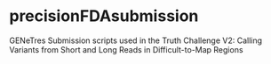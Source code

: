 # precisionFDAsubmission
 GENeTres Submission scripts used in the Truth Challenge V2: Calling Variants from Short and Long Reads in Difficult-to-Map Regions
